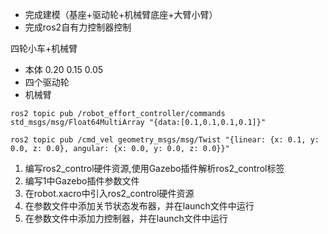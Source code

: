 
- 完成建模（基座+驱动轮+机械臂底座+大臂小臂）
- 完成ros2自有力控制器控制


四轮小车+机械臂

- 本体 0.20 0.15 0.05
- 四个驱动轮
- 机械臂

`ros2 topic pub /robot_effort_controller/commands std_msgs/msg/Float64MultiArray "{data:[0.1,0.1,0.1,0.1]}"`

`ros2 topic pub /cmd_vel geometry_msgs/msg/Twist "{linear: {x: 0.1, y: 0.0, z: 0.0}, angular: {x: 0.0, y: 0.0, z: 0.0}}"`

1. 编写ros2_control硬件资源,使用Gazebo插件解析ros2_control标签
2. 编写1中Gazebo插件参数文件
3. 在robot.xacro中引入ros2_control硬件资源
4. 在参数文件中添加关节状态发布器，并在launch文件中运行
5. 在参数文件中添加力控制器，并在launch文件中运行


